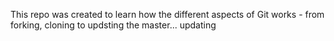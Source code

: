 This repo was created to learn how the 
different aspects of Git works - from forking, cloning to updsting the master...
updating
